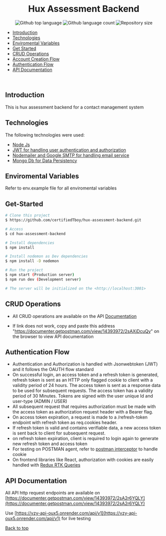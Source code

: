 <div align="center" id="top"> 
 
  &#xa0;

</div>

<h1 align="center">Hux Assessment Backend</h1>

<p align="center">
  <img alt="Github top language" src="https://img.shields.io/github/languages/top/certifiedTboy/hux-assessment-backend?color=56BEB8">

  <img alt="Github language count" src="https://img.shields.io/github/languages/count/certifiedTboy/hux-assessment-backend?color=56BEB8">

  <img alt="Repository size" src="https://img.shields.io/github/repo-size/certifiedTboy/hux-assessment-backend?color=56BEB8">

</p>

- [Introduction](#Introduction)
- [Technologies](#Technologies)
- [Enviromental Variables](#Enviromental-Variables)
- [Get Started](#Get-Started)
- [CRUD Operations](#Crud-Operations)
- [Account Creation Flow](#Account-Creation-Flow)
- [Authentication Flow](#Authentication-Handling)
- [API Documentation](#API-Documentation)

<br>

## Introduction

This is hux assessment backend for a contact management system

## Technologies

The following technologies were used:

- [Node Js](#Node)
- [JWT for handling user authentication and authorization](#JWT)
- [Nodemailer and Google SMTP for handling email service](#)
- [Mongo Db for Data Persistency](#)

## Enviromental Variables

Refer to env.example file for all enviromental variables

## Get-Started

```bash
# Clone this project
$ https://github.com/certifiedTboy/hux-assessment-backend.git

# Access
$ cd hux-assessment-backend

# Install dependencies
$ npm install

# Install nodemon as Dev dependencies
$ npm install -D nodemon

# Run the project
$ npm start (Production server)
$ npm run dev (Development server)

# The server will be initialized on the <http://localhost:3001>
```

## CRUD Operations

- All CRUD operations are available on the API [Documentation](https://documenter.getpostman.com/view/14393972/2sAXjDcuQy)

- If link does not work, copy and paste this address "https://documenter.getpostman.com/view/14393972/2sAXjDcuQy" on the browser to view API documentation

## Authentication Flow

- Authentication and Authorization is handled with Jsonwebtoken (JWT) and it follows the OAUTH flow standard
- On successful login, an access token and a refresh token is generated, refresh token is sent as an HTTP only flagged cookie to client with a validity period of 24 hours. The access token is sent as a response data to be used for subsequent requests. The access token has a validity period of 30 Minutes. Tokens are signed with the user unique Id and user-type (ADMIN / USER)
- All subsequent request that requires authorization must be made with the access token as authorization request header with a Bearer flag.
- On access token expiration, a request is made to a /refresh-token endpoint with refresh token as req.cookies header.
- If refresh token is valid and contains verifiable data, a new access token is sent back to client for subsequent request.
- on refresh token expiration, client is required to login again to generate new refresh token and access token
- For testing on POSTMAN agent, refer to [postman interceptor](https://learning.postman.com/docs/sending-requests/cookies/#:~:text=Postman%20can%20capture%20cookies%20for,with%20the%20Postman%20cookie%20jar.) to handle cookie
- On frontend libraries like React, authorization with cookies are easily handled with [Redux RTK Queries](https://redux-toolkit.js.org/tutorials/rtk-query)

## API Documentation

All API http request endpoints are available on [https://documenter.getpostman.com/view/14393972/2sA2r6YQLY](https://documenter.getpostman.com/view/14393972/2sA2r6YQLY)

Use [https://vzy-api-oux5.onrender.com/api/v1](https://vzy-api-oux5.onrender.com/api/v1) for live testing

<a href="#top">Back to top</a>
